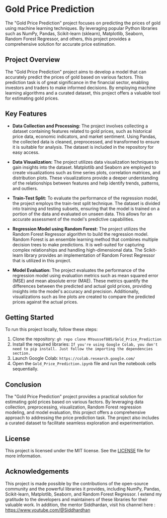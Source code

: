 # Gold Price Prediction

The "Gold Price Prediction" project focuses on predicting the prices of gold using machine learning techniques. By leveraging popular Python libraries such as NumPy, Pandas, Scikit-learn (sklearn), Matplotlib, Seaborn, Random Forest Regressor, and others, this project provides a comprehensive solution for accurate price estimation.

## Project Overview

The "Gold Price Prediction" project aims to develop a model that can accurately predict the prices of gold based on various factors. This prediction task is of great significance in the financial sector, enabling investors and traders to make informed decisions. By employing machine learning algorithms and a curated dataset, this project offers a valuable tool for estimating gold prices.

## Key Features

- **Data Collection and Processing:** The project involves collecting a dataset containing features related to gold prices, such as historical price data, economic indicators, and market sentiment. Using Pandas, the collected data is cleaned, preprocessed, and transformed to ensure it is suitable for analysis. The dataset is included in the repository for easy access.

- **Data Visualization:** The project utilizes data visualization techniques to gain insights into the dataset. Matplotlib and Seaborn are employed to create visualizations such as time series plots, correlation matrices, and distribution plots. These visualizations provide a deeper understanding of the relationships between features and help identify trends, patterns, and outliers.

- **Train-Test Split:** To evaluate the performance of the regression model, the project employs the train-test split technique. The dataset is divided into training and testing subsets, ensuring that the model is trained on a portion of the data and evaluated on unseen data. This allows for an accurate assessment of the model's predictive capabilities.

- **Regression Model using Random Forest:** The project utilizes the Random Forest Regressor algorithm to build the regression model. Random Forest is an ensemble learning method that combines multiple decision trees to make predictions. It is well-suited for capturing complex relationships and handling high-dimensional data. The Scikit-learn library provides an implementation of Random Forest Regressor that is utilized in this project.

- **Model Evaluation:** The project evaluates the performance of the regression model using evaluation metrics such as mean squared error (MSE) and mean absolute error (MAE). These metrics quantify the differences between the predicted and actual gold prices, providing insights into the model's accuracy and precision. Additionally, visualizations such as line plots are created to compare the predicted prices against the actual prices.

## Getting Started

To run this project locally, follow these steps:

1. Clone the repository: `gh repo clone MYoussef885/Gold_Price_Prediction`
2. Install the required libraries: `If you're using Google Colab, you don't need to pip install. Just follow the importing the dependencies section.`
3. Launch Google Colab: `https://colab.research.google.com/`
4. Open the `Gold_Price_Prediction.ipynb` file and run the notebook cells sequentially.

## Conclusion

The "Gold Price Prediction" project provides a practical solution for estimating gold prices based on various factors. By leveraging data collection, preprocessing, visualization, Random Forest regression modeling, and model evaluation, this project offers a comprehensive approach to addressing the price prediction task. The project also includes a curated dataset to facilitate seamless exploration and experimentation.

## License

This project is licensed under the MIT license. See the [LICENSE](LICENSE) file for more information.

## Acknowledgements

This project is made possible by the contributions of the open-source community and the powerful libraries it provides, including NumPy, Pandas, Scikit-learn, Matplotlib, Seaborn, and Random Forest Regressor. I extend my gratitude to the developers and maintainers of these libraries for their valuable work.  In addition, the mentor Siddhardan, visit his channel here : https://www.youtube.com/@Siddhardhan
